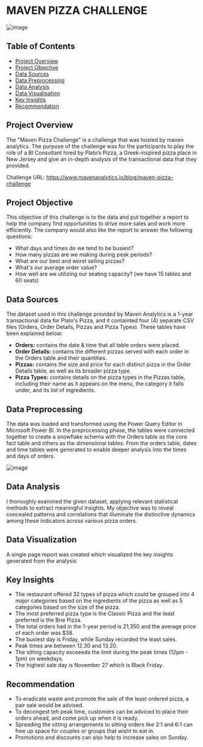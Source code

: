 # MAVEN PIZZA CHALLENGE

![image](https://github.com/stanlee07/maven_pizza_challenge/assets/41926231/23c40d68-7ffd-4db7-ad0e-a5276ec866f0)


## Table of Contents
- [Project Overview](#project-overview)
- [Project Objective](#project-objective)
- [Data Sources](#data-sources)
- [Data Preprocessing](#data-preprocessing)
- [Data Analysis](#data-analysis)
- [Data Visualisation](#data-visualisation)
- [Key Insights](#key-insights)
- [Recommendation](#recommendation)


## Project Overview
The "Maven Pizza Challenge" is a challenge that was hosted by maven analytics. The purpose of the challenge was for the participants to play the role of a BI Consultant hired by Plato’s Pizza, a Greek-inspired pizza place in New Jersey and give an in-depth analysis of the transactional data that they provided.

Challenge URL: https://www.mavenanalytics.io/blog/maven-pizza-challenge


## Project Objective
This objective of this challenge is to the data and put together a report to help the company find opportunities to drive more sales and work more efficiently. The company would also like the report to answer the following questions:
- What days and times do we tend to be busiest?
- How many pizzas are we making during peak periods?
- What are our best and worst selling pizzas?
- What's our average order value?
- How well are we utilizing our seating capacity? (we have 15 tables and 60 seats)


## Data Sources
The dataset used in this challenge provided by Maven Analytics is a 1-year transactional data for Plato's Pizza, and it containted four (4) separate CSV files (Orders, Order Details, Pizzas and Pizza Types). These tables have been explained below:
- **Orders:** contains the date & time that all table orders were placed.
- **Order Details:** contains the different pizzas served with each order in the Orders table and their quantities.
- **Pizzas:** contains the size and price for each distinct pizza in the Order Details table, as well as its broader pizza type.
- **Pizza Types:** contains details on the pizza types in the Pizzas table, including their name as it appears on the menu, the category it falls under, and its list of ingredients.


## Data Preprocessing
The data was loaded and transformed using the Power Query Editor in Microsoft Power BI. In the preprocessing phase, the tables were connected together to create a snowflake schema with the Orders table as the core fact table and others as the dimensional tables. From the orders table, dates and time tables were generated to enable deeper analysis into the times and days of orders. 

![image](https://github.com/stanlee07/maven_pizza_challenge/assets/41926231/db829734-c47a-4d2b-ab82-fcf51800fcc1)


## Data Analysis
I thoroughly examined the given dataset, applying relevant statistical methods to extract meaningful insights. My objective was to reveal concealed patterns and correlations that illuminate the distinctive dynamics among these indicators across various pizza orders.


## Data Visualization
A single page report was created which visualized the key insights generated from the analysis 


## Key Insights
- The restaurant offered 32 types of pizza which could be grouped into 4 major categories based on the ingredients of the pizza as well as 5 categories based on the size of the pizza.
- The most preferred pizza type is the Classic Pizza and the least preferred is the Brie Pizza.
- The total orders had in the 1-year period is 21,350 and the average price of each order was $38.
- The busiest day is Friday, while Sunday recorded the least sales.
- Peak times are between 12.30 and 13.20.
- The sitting capacity exceeeds the limit during the peak times (12pm - 1pm) on weekdays.
- The highest sale day is November 27 which is Black Friday.


## Recommendation
- To eradicate waste and promote the sale of the least ordered pizza, a pair sale would be advised.
- To decongest teh peak time, customers can be adviced to place their orders ahead, and come pick up when it is ready.
- Spreading the sitting arrangements to sitting orders like 2:1 and 6:1 can free up space for couples or groups that wisht to eat in.
- Promotions and discounts can also help to increase sales on Sunday.
